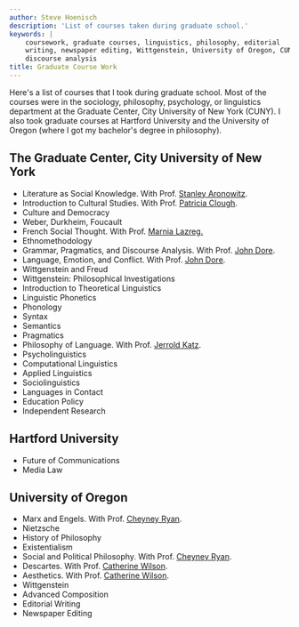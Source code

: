 ```yaml
---
author: Steve Hoenisch
description: 'List of courses taken during graduate school.'
keywords: |
    coursework, graduate courses, linguistics, philosophy, editorial
    writing, newspaper editing, Wittgenstein, University of Oregon, CUNY,
    discourse analysis
title: Graduate Course Work
---
```






Here's a list of courses that I took during graduate school. Most of the
courses were in the sociology, philosophy, psychology, or linguistics
department at the Graduate Center, City University of New York (CUNY). I
also took graduate courses at Hartford University and the University of
Oregon (where I got my bachelor's degree in philosophy).




The Graduate Center, City University of New York
------------------------------------------------

-   Literature as Social Knowledge. With Prof. [Stanley
    Aronowitz](http://en.wikipedia.org/wiki/Stanley_Aronowitz).
-   Introduction to Cultural Studies. With Prof. [Patricia
    Clough](http://soc.qc.cuny.edu/faculty/clough/).
-   Culture and Democracy
-   Weber, Durkheim, Foucault
-   French Social Thought. With Prof.
    [Marnia Lazreg.](http://maxweber.hunter.cuny.edu/socio/faculty/lazreg.html)
-   Ethnomethodology
-   Grammar, Pragmatics, and Discourse Analysis. With Prof. [John
    Dore](http://www.johndore.com/).
-   Language, Emotion, and Conflict. With Prof. [John
    Dore](http://www.johndore.com/).
-   Wittgenstein and Freud
-   Wittgenstein: Philosophical Investigations
-   Introduction to Theoretical Linguistics
-   Linguistic Phonetics
-   Phonology
-   Syntax
-   Semantics
-   Pragmatics
-   Philosophy of Language. With Prof. [Jerrold
    Katz](http://en.wikipedia.org/wiki/Jerrold_Katz).
-   Psycholinguistics
-   Computational Linguistics
-   Applied Linguistics
-   Sociolinguistics
-   Languages in Contact
-   Education Policy
-   Independent Research






Hartford University
-------------------

-   Future of Communications
-   Media Law






University of Oregon
--------------------

-   Marx and Engels. With Prof. [Cheyney
    Ryan](http://pages.uoregon.edu/uophil/faculty/profiles/cryan/).
-   Nietzsche
-   History of Philosophy
-   Existentialism
-   Social and Political Philosophy. With Prof. [Cheyney
    Ryan](http://pages.uoregon.edu/uophil/faculty/profiles/cryan/).
-   Descartes. With Prof. [Catherine
    Wilson](http://web.gc.cuny.edu/philosophy/faculty/wilson.htm).
-   Aesthetics. With Prof. [Catherine
    Wilson](http://www.youtube.com/watch?v=Z3Gby6huoZ8).
-   Wittgenstein
-   Advanced Composition
-   Editorial Writing
-   Newspaper Editing



